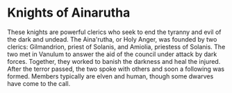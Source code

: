 # Knights of Ainarutha


These knights are powerful clerics who seek to end the tyranny and evil of the dark and undead. The Aina'rutha, or Holy Anger, was founded by two clerics: Gilmandrion, priest of Solanis, and Amiolia, priestess of Solanis. The two met in Vanulum to answer the aid of the council under attack by dark forces. Together, they worked to banish the darkness and heal the injured. After the terror passed, the two spoke with others and soon a following was formed. Members typically are elven and human, though some dwarves have come to the call.

